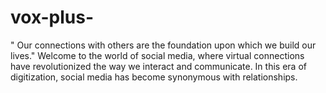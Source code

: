 # vox-plus-
" Our connections with others are the foundation upon which we build our lives."  Welcome to the world of social media, where virtual connections have revolutionized the way we interact and communicate. In this era of digitization, social media has become synonymous with relationships.
